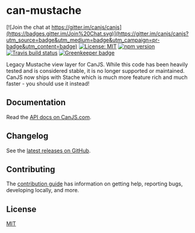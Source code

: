 # can-mustache

[![Join the chat at https://gitter.im/canjs/canjs](https://badges.gitter.im/Join%20Chat.svg)](https://gitter.im/canjs/canjs?utm_source=badge&utm_medium=badge&utm_campaign=pr-badge&utm_content=badge)
[![License: MIT](https://img.shields.io/badge/license-MIT-blue.svg)](https://github.com/canjs/can-mustache/blob/master/LICENSE.md)
[![npm version](https://badge.fury.io/js/can-mustache.svg)](https://www.npmjs.com/package/can-mustache)
[![Travis build status](https://travis-ci.org/canjs/can-mustache.svg?branch=master)](https://travis-ci.org/canjs/can-mustache)
[![Greenkeeper badge](https://badges.greenkeeper.io/canjs/can-mustache.svg)](https://greenkeeper.io/)

Legacy Mustache view layer for CanJS. While this code has been heavily tested and is considered stable, it is no longer supported or maintained. CanJS now ships with Stache which is much more feature rich and much faster - you should use it instead!

## Documentation

Read the [API docs on CanJS.com](https://canjs.com/doc/can-mustache.html).

## Changelog

See the [latest releases on GitHub](https://github.com/canjs/can-mustache/releases).

## Contributing

The [contribution guide](https://github.com/canjs/can-mustache/blob/master/CONTRIBUTING.md) has information on getting help, reporting bugs, developing locally, and more.

## License

[MIT](https://github.com/canjs/can-mustache/blob/master/LICENSE.md)

